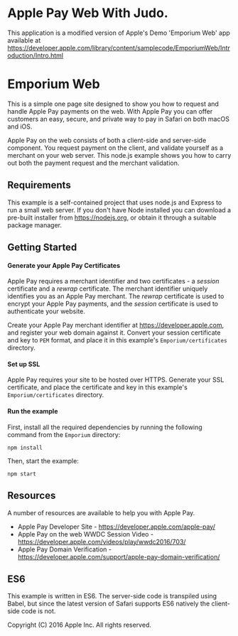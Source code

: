 # Apple Pay Web With Judo.
This application is a modified version of Apple's Demo 'Emporium Web' app available at https://developer.apple.com/library/content/samplecode/EmporiumWeb/Introduction/Intro.html


# Emporium Web
This is a simple one page site designed to show you how to request and handle Apple Pay payments on the web. With Apple Pay you can offer customers an easy, secure, and private way to pay in Safari on both macOS and iOS.

Apple Pay on the web consists of both a client-side and server-side component. You request payment on the client, and validate yourself as a merchant on your web server. This node.js example shows you how to carry out both the payment request and the merchant validation.

## Requirements
This example is a self-contained project that uses node.js and Express to run a small web server. If you don't have Node installed you can download a pre-built installer from https://nodejs.org, or obtain it through a suitable package manager.

## Getting Started

#### Generate your Apple Pay Certificates
Apple Pay requires a merchant identifier and two certificates - a *session* certificate and a *rewrap* certificate. The merchant identifier uniquely identifies you as an Apple Pay merchant. The *rewrap* certificate is used to encrypt your Apple Pay payments, and the *session* certificate is used to authenticate your website.

Create your Apple Pay merchant identifier at https://developer.apple.com, and register your web domain against it. Convert your session certificate and key to `PEM` format, and place it in this example's `Emporium/certificates` directory.

#### Set up SSL
Apple Pay requires your site to be hosted over HTTPS. Generate your SSL certificate, and place the certificate and key in this example's `Emporium/certificates` directory.

#### Run the example
First, install all the required dependencies by running the following command from the `Emporium` directory:

    npm install

Then, start the example:

    npm start

## Resources
A number of resources are available to help you with Apple Pay.

  * Apple Pay Developer Site - https://developer.apple.com/apple-pay/
  * Apple Pay on the web WWDC Session Video - https://developer.apple.com/videos/play/wwdc2016/703/
  * Apple Pay Domain Verification - https://developer.apple.com/support/apple-pay-domain-verification/

## ES6
This example is written in ES6. The server-side code is transpiled using Babel, but since the latest version of Safari supports ES6 natively the client-side code is not.

Copyright (C) 2016 Apple Inc. All rights reserved.
